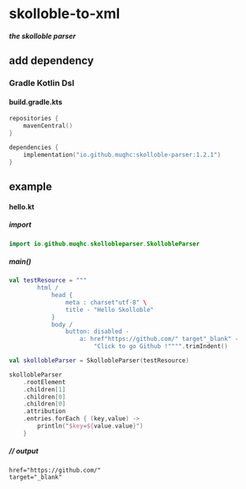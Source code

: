 # skolloble-to-xml

#### _the skolloble parser_

## add dependency

### Gradle Kotlin Dsl

#### build.gradle.kts

```kotlin
repositories {
    mavenCentral()
}
```

```kotlin
dependencies {
    implementation("io.github.muqhc:skolloble-parser:1.2.1")
}
```

## example

#### hello.kt

##### import

```kotlin
import io.github.muqhc.skollobleparser.SkollobleParser
```

##### main()

```kotlin
val testResource = """
        html /
            head {
                meta : charset"utf-8" \
                title - "Hello Skolloble"
            }
            body /
                button: disabled -
                    a: href"https://github.com/" target"_blank" -
                        "Click to go Github !"""".trimIndent()

val skollobleParser = SkollobleParser(testResource)

skollobleParser
    .rootElement
    .children[1]
    .children[0]
    .children[0]
    .attribution
    .entries.forEach { (key,value) ->
        println("$key=${value.value}")
    }
```
##### // output
```
href="https://github.com/"
target="_blank"
```